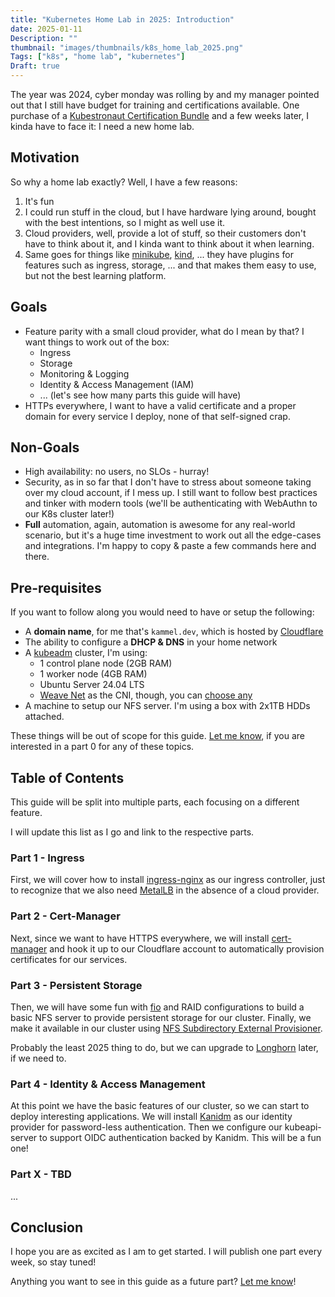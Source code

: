 ```yaml
---
title: "Kubernetes Home Lab in 2025: Introduction"
date: 2025-01-11
Description: ""
thumbnail: "images/thumbnails/k8s_home_lab_2025.png"
Tags: ["k8s", "home lab", "kubernetes"]
Draft: true
---
```


The year was 2024, cyber monday was rolling by and my manager pointed out that
I still have budget for training and certifications available. One purchase of
a [Kubestronaut Certification Bundle](https://training.linuxfoundation.org/cyber-monday-2024-post/)
and a few weeks later, I kinda have to face it: I need a new home lab.

## Motivation

So why a home lab exactly? Well, I have a few reasons:

1. It's fun
1. I could run stuff in the cloud, but I have hardware lying around,
    bought with the best intentions, so I might as well use it.
1. Cloud providers, well, provide a lot of stuff, so their customers don't
    have to think about it, and I kinda want to think about it when learning.
1. Same goes for things like [minikube](https://minikube.sigs.k8s.io/docs/start/),
    [kind](https://kind.sigs.k8s.io/), ... they have plugins for features such as
    ingress, storage, ... and that makes them easy to use, but not the best learning platform.

## Goals

+ Feature parity with a small cloud provider, what do I mean by that?
    I want things to work out of the box:
    + Ingress
    + Storage
    + Monitoring & Logging
    + Identity & Access Management (IAM)
    + ... (let's see how many parts this guide will have)
+ HTTPs everywhere, I want to have a valid certificate and a proper domain for
    every service I deploy, none of that self-signed crap.

## Non-Goals

+ High availability: no users, no SLOs - hurray!
+ Security, as in so far that I don't have to stress about someone taking over
my cloud account, if I mess up. I still want to follow best practices and
tinker with modern tools (we'll be authenticating with WebAuthn to our K8s cluster later!)
+ **Full** automation, again, automation is awesome for any real-world scenario,
but it's a huge time investment to work out all the edge-cases and integrations.
I'm happy to copy & paste a few commands here and there.

## Pre-requisites

If you want to follow along you would need to have or setup the following:

+ A **domain name**, for me that's `kammel.dev`, which is hosted by
    [Cloudflare](https://www.cloudflare.com/)
+ The ability to configure a **DHCP & DNS** in your home network
+ A [kubeadm](https://kubernetes.io/docs/setup/production-environment/tools/kubeadm/create-cluster-kubeadm/)
    cluster, I'm using:
    + 1 control plane node (2GB RAM)
    + 1 worker node (4GB RAM)
    + Ubuntu Server 24.04 LTS
    + [Weave Net](https://www.weave.works/docs/net/latest/overview/) as the CNI,
    though, you can [choose any](https://kubernetes.io/docs/concepts/cluster-administration/addons/#networking-and-network-policy)
+ A machine to setup our NFS server. I'm using a box with 2x1TB HDDs attached.

These things will be out of scope for this guide.
[Let me know](https://www.linkedin.com/in/fabian-kammel-7781b7173/),
if you are interested in a part 0 for any of these topics.

## Table of Contents

This guide will be split into multiple parts, each focusing on a different feature.

I will update this list as I go and link to the respective parts.

### Part 1 - Ingress

First, we will cover how to install
[ingress-nginx](https://kubernetes.github.io/ingress-nginx/) as our ingress
controller, just to recognize that we also need [MetalLB](https://metallb.universe.tf/)
in the absence of a cloud provider.

### Part 2 - Cert-Manager

Next, since we want to have HTTPS everywhere, we will install
[cert-manager](https://cert-manager.io/docs/) and hook it up to our Cloudflare
account to automatically provision certificates for our services.

### Part 3 - Persistent Storage

Then, we will have some fun with [fio](https://fio.readthedocs.io/en/latest/fio_doc.html)
and RAID configurations to build a basic NFS server to provide persistent storage
for our cluster. Finally, we make it available in our cluster using
[NFS Subdirectory External Provisioner](https://kubernetes-sigs.github.io/nfs-subdir-external-provisioner/).

Probably the least 2025 thing to do, but we can upgrade to
[Longhorn](https://longhorn.io/) later, if we need to.

### Part 4 - Identity & Access Management

At this point we have the basic features of our cluster, so we can start to deploy interesting applications.
We will install [Kanidm](https://kanidm.com/) as our identity provider for password-less authentication.
Then we configure our kubeapi-server to support OIDC authentication backed by Kanidm. This will be a fun one!

### Part X - TBD

...

## Conclusion

I hope you are as excited as I am to get started. I will publish one part every week, so stay tuned!

Anything you want to see in this guide as a future part? [Let me know](https://www.linkedin.com/in/fabian-kammel-7781b7173/)!

